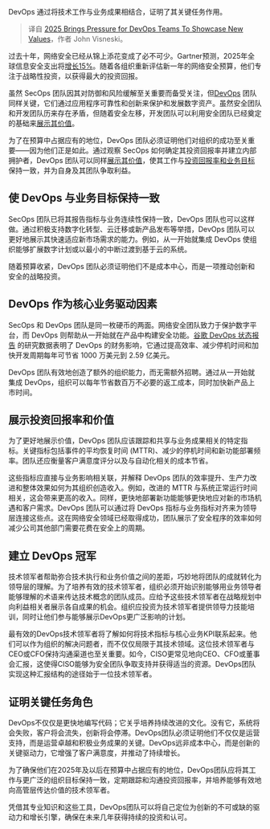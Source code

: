 
<!--
title: 2025年给DevOps团队带来展示新价值的压力
cover: https://cdn.thenewstack.io/media/2025/01/ba624187-alvaro-reyes-fswovc3e06w-unsplash-scaled.jpg
-->

DevOps 通过将技术工作与业务成果相结合，证明了其关键任务作用。

> 译自 [2025 Brings Pressure for DevOps Teams To Showcase New Values](https://thenewstack.io/2025-brings-pressure-for-devops-teams-to-showcase-new-values/)，作者 John Visneski。

过去十年，网络安全已经从锦上添花变成了必不可少。Gartner预测，2025年全球信息安全支出将[增长15%](https://www.gartner.com/en/newsroom/press-releases/2024-08-28-gartner-forecasts-global-information-security-spending-to-grow-15-percent-in-2025)。随着各组织重新评估新一年的网络安全预算，他们专注于战略性投资，以获得最大的投资回报。

虽然 SecOps 团队因其对防御和风险缓解至关重要而备受关注，但[DevOps](https://thenewstack.io/devops/) 团队同样关键，它们通过应用程序可靠性和创新来保护和发展数字资产。虽然安全团队和开发团队历来存在矛盾，但随着安全左移，开发团队可以利用安全团队已经奠定的基础来[展示其价值](https://thenewstack.io/engineers-must-become-agile-collaboration-ninjas/)。

为了在预算中占据应有的地位，DevOps 团队必须证明他们对组织的成功至关重要——因为他们正是如此。通过观察 SecOps 如何确定其投资回报率并建立内部拥护者，DevOps 团队可以同样[展示其价值](https://thenewstack.io/your-data-stack-is-outdated-heres-how-to-future-proof-it/)，使其工作与[投资回报率和业务目标](https://thenewstack.io/use-these-devops-pipelines-to-cut-automation-tool-costs/)保持一致，并为自身及其团队争取利益。

## 使 DevOps 与业务目标保持一致

SecOps 团队已将其报告指标与业务连续性保持一致，DevOps 团队也可以这样做。通过积极支持数字化转型、云迁移或新产品发布等举措，DevOps 团队可以更好地展示其快速适应新市场需求的能力。例如，从一开始就集成 DevOps 使组织能够扩展数字计划或以最小的中断过渡到基于云的系统。

随着预算收紧，DevOps 团队必须证明他们不是成本中心，而是一项推动创新和安全的战略投资。

## DevOps 作为核心业务驱动因素

SecOps 和 DevOps 团队是同一枚硬币的两面。网络安全团队致力于保护数字平台，而 DevOps 则帮助从一开始就在产品中构建安全功能。[谷歌 DevOps 状态报告](https://services.google.com/fh/files/misc/whitepaper_roi_of_devops_transformation_2020_google_cloud.pdf) 的研究数据表明了 DevOps 的财务影响，它通过提高效率、减少停机时间和加快开发周期每年可节省 1000 万美元到 2.59 亿美元。

DevOps 团队有效地创造了额外的组织能力，而无需额外招聘。通过从一开始就集成 DevOps，组织可以每年节省数百万不必要的返工成本，同时加快新产品上市时间。

## 展示投资回报率和价值

为了更好地展示价值，DevOps 团队应该跟踪和共享与业务成果相关的特定指标。关键指标包括事件的平均恢复时间 (MTTR)、减少的停机时间和新功能部署频率。团队还应衡量客户满意度评分以及与自动化相关的成本节省。

这些指标应直接与业务影响相关联，并解释 DevOps 团队的效率提升、生产力改进和整体效果如何为其组织创造收入。例如，改进的 MTTR 与系统正常运行时间相关，这会带来更高的收入。同样，更快地部署新功能能够更快地应对新的市场机遇和客户需求。DevOps 团队可以通过将 DevOps 指标与业务指标对齐来为领导层连接这些点。这在网络安全领域已经取得成功，团队展示了安全程序的效率如何减少公司其他部门需要花费在安全上的周期。

## 建立 DevOps 冠军

技术领军者帮助弥合技术执行和业务价值之间的差距，巧妙地将团队的成就转化为领导层的理解。为了培养有效的技术领军者，组织必须开始识别能够用业务领导者能够理解的术语来传达技术概念的团队成员。应给予这些技术领军者在战略规划中向利益相关者展示各自成果的机会。组织应投资为技术领军者提供领导力技能培训，同时让他们参与能够展示DevOps更广泛影响的计划。

最有效的DevOps技术领军者将了解如何将技术指标与核心业务KPI联系起来。他们可以作为组织的解决问题者，而不仅仅局限于其技术领域。这位技术领军者与CEO或CFO保持沟通渠道也至关重要。如今，CISO更常见地向CEO、CFO或董事会汇报，这使得CISO能够为安全团队争取支持并获得适当的资源。DevOps团队实现这种汇报结构的途径始于一位技术领军者。

## 证明关键任务角色

DevOps不仅仅是更快地编写代码；它关乎培养持续改进的文化。没有它，系统将会失败，客户将会流失，创新将会停滞。DevOps团队必须证明他们不仅仅是运营支持，而是运营卓越和积极业务成果的关键。DevOps远非成本中心，而是创新的关键驱动力，它增强了客户满意度，并推动了持续增长。

为了确保他们在2025年及以后在预算中占据应有的地位，DevOps团队应将其工作与更广泛的组织目标保持一致，定期跟踪和沟通投资回报率，并培养能够有效地向高管层传达价值的技术领军者。

凭借其专业知识和这些工具，DevOps团队可以将自己定位为创新的不可或缺的驱动力和增长引擎，确保在未来几年获得持续的投资和认可。
